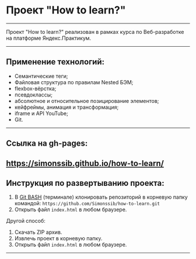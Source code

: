 # Проект "How to learn?"
------
Проект "How to learn?" реализован в рамках курса по Веб-разработке на платформе Яндекс.Практикум.

------

## Применение технологий:
* Семантические теги;
* Файловая структура по правилам Nested БЭМ;
* flexbox-вёрстка;
* псевдоклассы;
* абсолютное и относительное позицирование элементов;
* кейфреймы, анимация и трансформация;
* iframe и API YouTube;
* Git.
------
## Ссылка на gh-pages:
https://simonssib.github.io/how-to-learn/
------
## Инструкция по развертыванию проекта:
1. В [Git BASH](https://gitforwindows.org/) (терминале) клонировать репозиторий в корневую папку командой: `https://github.com/Simonssib/how-to-learn.git`
2. Открыть файл `index.html` в любом браузере.

Другой способ:
1. Скачать ZIP архив.
2. Извлечь проект в корневую папку.
3. Открыть файл `index.html` в любом браузере.
------
